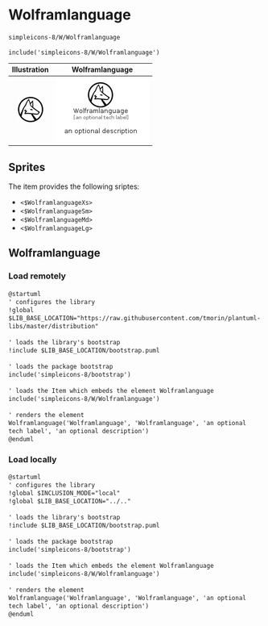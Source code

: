 # Wolframlanguage


```text
simpleicons-8/W/Wolframlanguage
```

```text
include('simpleicons-8/W/Wolframlanguage')
```



| Illustration | Wolframlanguage |
| :---: | :---: |
| ![illustration for Illustration](../../simpleicons-8/W/Wolframlanguage.png) | ![illustration for Wolframlanguage](../../simpleicons-8/W/Wolframlanguage.Local.png) |



## Sprites
The item provides the following sriptes:

- `<$WolframlanguageXs>`
- `<$WolframlanguageSm>`
- `<$WolframlanguageMd>`
- `<$WolframlanguageLg>`





## Wolframlanguage

### Load remotely
```plantuml
@startuml
' configures the library
!global $LIB_BASE_LOCATION="https://raw.githubusercontent.com/tmorin/plantuml-libs/master/distribution"

' loads the library's bootstrap
!include $LIB_BASE_LOCATION/bootstrap.puml

' loads the package bootstrap
include('simpleicons-8/bootstrap')

' loads the Item which embeds the element Wolframlanguage
include('simpleicons-8/W/Wolframlanguage')

' renders the element
Wolframlanguage('Wolframlanguage', 'Wolframlanguage', 'an optional tech label', 'an optional description')
@enduml
```

### Load locally
```plantuml
@startuml
' configures the library
!global $INCLUSION_MODE="local"
!global $LIB_BASE_LOCATION="../.."

' loads the library's bootstrap
!include $LIB_BASE_LOCATION/bootstrap.puml

' loads the package bootstrap
include('simpleicons-8/bootstrap')

' loads the Item which embeds the element Wolframlanguage
include('simpleicons-8/W/Wolframlanguage')

' renders the element
Wolframlanguage('Wolframlanguage', 'Wolframlanguage', 'an optional tech label', 'an optional description')
@enduml
```

